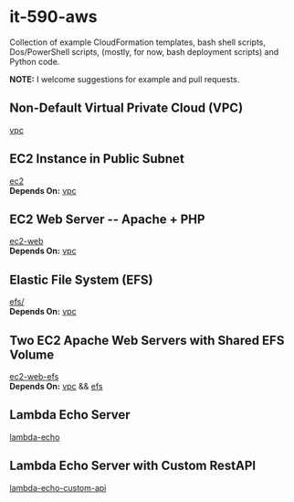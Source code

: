 # it-590-aws

Collection of example CloudFormation templates, bash shell scripts, Dos/PowerShell scripts, (mostly, for now, bash deployment scripts) and Python code.

**NOTE:** I welcome suggestions for example and pull requests.


## Non-Default Virtual Private Cloud (VPC)
<a href="vpc/">vpc</a>


## EC2 Instance in Public Subnet

<a href="ec2/">ec2</a></br>
**Depends On:** <a href="vpc/">vpc</a>

## EC2 Web Server -- Apache + PHP

<a href="ec2-web">ec2-web</a></br>
**Depends On:** <a href="vpc/">vpc</a>

## Elastic File System (EFS)

<a href="efs">efs/</a></br>
**Depends On:** <a href="vpc/">vpc</a>

## Two EC2 Apache Web Servers with Shared EFS Volume

<a href="ec2-web-efs/">ec2-web-efs</a></br>
**Depends On:** <a href="vpc/">vpc</a> && <a href="efs">efs</a></br>

## Lambda Echo Server

<a href="lambda-echo/">lambda-echo</a>

## Lambda Echo Server with Custom RestAPI

<a href="lambda-echo-custom-api/">lambda-echo-custom-api</a>
